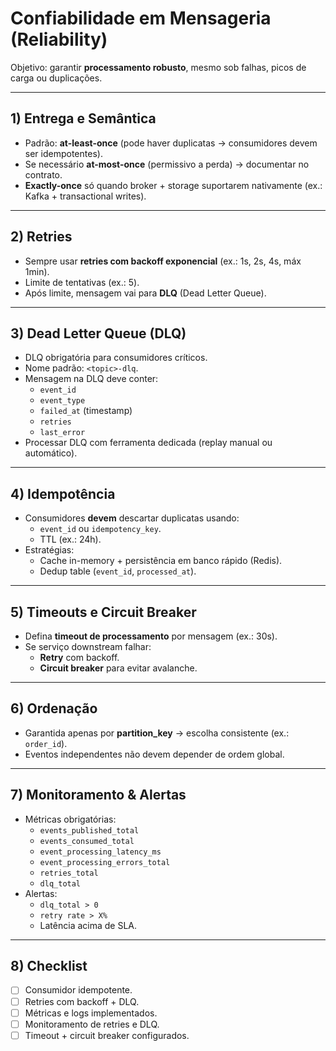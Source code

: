 # Confiabilidade em Mensageria (Reliability)

Objetivo: garantir **processamento robusto**, mesmo sob falhas, picos de carga ou duplicações.

---

## 1) Entrega e Semântica
- Padrão: **at-least-once** (pode haver duplicatas → consumidores devem ser idempotentes).
- Se necessário **at-most-once** (permissivo a perda) → documentar no contrato.
- **Exactly-once** só quando broker + storage suportarem nativamente (ex.: Kafka + transactional writes).

---

## 2) Retries
- Sempre usar **retries com backoff exponencial** (ex.: 1s, 2s, 4s, máx 1min).
- Limite de tentativas (ex.: 5).
- Após limite, mensagem vai para **DLQ** (Dead Letter Queue).

---

## 3) Dead Letter Queue (DLQ)
- DLQ obrigatória para consumidores críticos.
- Nome padrão: `<topic>-dlq`.
- Mensagem na DLQ deve conter:
  - `event_id`
  - `event_type`
  - `failed_at` (timestamp)
  - `retries`
  - `last_error`
- Processar DLQ com ferramenta dedicada (replay manual ou automático).

---

## 4) Idempotência
- Consumidores **devem** descartar duplicatas usando:
  - `event_id` ou `idempotency_key`.
  - TTL (ex.: 24h).
- Estratégias:
  - Cache in-memory + persistência em banco rápido (Redis).
  - Dedup table (`event_id`, `processed_at`).

---

## 5) Timeouts e Circuit Breaker
- Defina **timeout de processamento** por mensagem (ex.: 30s).
- Se serviço downstream falhar:
  - **Retry** com backoff.
  - **Circuit breaker** para evitar avalanche.

---

## 6) Ordenação
- Garantida apenas por **partition_key** → escolha consistente (ex.: `order_id`).
- Eventos independentes não devem depender de ordem global.

---

## 7) Monitoramento & Alertas
- Métricas obrigatórias:
  - `events_published_total`
  - `events_consumed_total`
  - `event_processing_latency_ms`
  - `event_processing_errors_total`
  - `retries_total`
  - `dlq_total`
- Alertas:
  - `dlq_total > 0`
  - `retry rate > X%`
  - Latência acima de SLA.

---

## 8) Checklist
- [ ] Consumidor idempotente.
- [ ] Retries com backoff + DLQ.
- [ ] Métricas e logs implementados.
- [ ] Monitoramento de retries e DLQ.
- [ ] Timeout + circuit breaker configurados.
